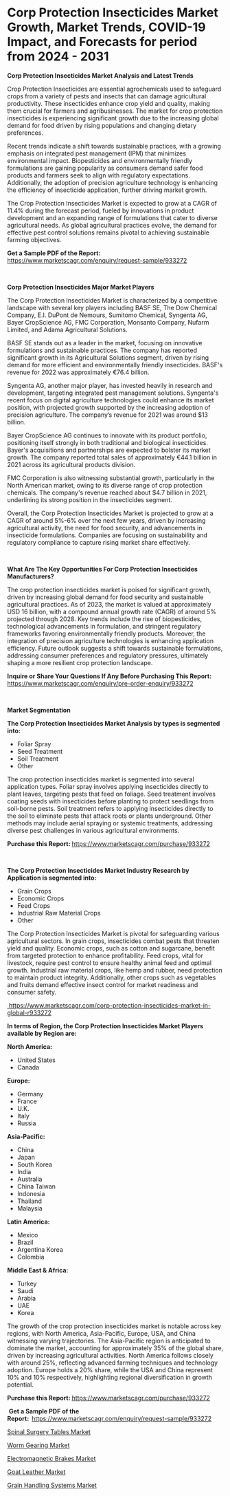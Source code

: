 <p><h1>Corp Protection Insecticides Market Growth, Market Trends, COVID-19 Impact, and Forecasts for period from 2024 - 2031</h1></p><p><strong>Corp Protection Insecticides Market Analysis and Latest Trends</strong></p>
<p><p>Crop Protection Insecticides are essential agrochemicals used to safeguard crops from a variety of pests and insects that can damage agricultural productivity. These insecticides enhance crop yield and quality, making them crucial for farmers and agribusinesses. The market for crop protection insecticides is experiencing significant growth due to the increasing global demand for food driven by rising populations and changing dietary preferences.</p><p>Recent trends indicate a shift towards sustainable practices, with a growing emphasis on integrated pest management (IPM) that minimizes environmental impact. Biopesticides and environmentally friendly formulations are gaining popularity as consumers demand safer food products and farmers seek to align with regulatory expectations. Additionally, the adoption of precision agriculture technology is enhancing the efficiency of insecticide application, further driving market growth. </p><p>The Crop Protection Insecticides Market is expected to grow at a CAGR of 11.4% during the forecast period, fueled by innovations in product development and an expanding range of formulations that cater to diverse agricultural needs. As global agricultural practices evolve, the demand for effective pest control solutions remains pivotal to achieving sustainable farming objectives.</p></p>
<p><strong>Get a Sample PDF of the Report:&nbsp;</strong> <a href="https://www.marketscagr.com/enquiry/request-sample/933272?utm_campaign=1789&utm_medium=2&utm_source=Github&utm_content=ia&utm_term=25122024&utm_id=corp-protection-insecticides">https://www.marketscagr.com/enquiry/request-sample/933272</a></p>
<p>&nbsp;</p>
<p><strong>Corp Protection Insecticides Major Market Players</strong></p>
<p><p>The Corp Protection Insecticides Market is characterized by a competitive landscape with several key players including BASF SE, The Dow Chemical Company, E.I. DuPont de Nemours, Sumitomo Chemical, Syngenta AG, Bayer CropScience AG, FMC Corporation, Monsanto Company, Nufarm Limited, and Adama Agricultural Solutions. </p><p>BASF SE stands out as a leader in the market, focusing on innovative formulations and sustainable practices. The company has reported significant growth in its Agricultural Solutions segment, driven by rising demand for more efficient and environmentally friendly insecticides. BASF's revenue for 2022 was approximately €76.4 billion.</p><p>Syngenta AG, another major player, has invested heavily in research and development, targeting integrated pest management solutions. Syngenta's recent focus on digital agriculture technologies could enhance its market position, with projected growth supported by the increasing adoption of precision agriculture. The company’s revenue for 2021 was around $13 billion.</p><p>Bayer CropScience AG continues to innovate with its product portfolio, positioning itself strongly in both traditional and biological insecticides. Bayer's acquisitions and partnerships are expected to bolster its market growth. The company reported total sales of approximately €44.1 billion in 2021 across its agricultural products division.</p><p>FMC Corporation is also witnessing substantial growth, particularly in the North American market, owing to its diverse range of crop protection chemicals. The company's revenue reached about $4.7 billion in 2021, underlining its strong position in the insecticides segment.</p><p>Overall, the Corp Protection Insecticides Market is projected to grow at a CAGR of around 5%-6% over the next few years, driven by increasing agricultural activity, the need for food security, and advancements in insecticide formulations. Companies are focusing on sustainability and regulatory compliance to capture rising market share effectively.</p></p>
<p>&nbsp;</p>
<p><strong>What Are The Key Opportunities For Corp Protection Insecticides Manufacturers?</strong></p>
<p><p>The crop protection insecticides market is poised for significant growth, driven by increasing global demand for food security and sustainable agricultural practices. As of 2023, the market is valued at approximately USD 16 billion, with a compound annual growth rate (CAGR) of around 5% projected through 2028. Key trends include the rise of biopesticides, technological advancements in formulation, and stringent regulatory frameworks favoring environmentally friendly products. Moreover, the integration of precision agriculture technologies is enhancing application efficiency. Future outlook suggests a shift towards sustainable formulations, addressing consumer preferences and regulatory pressures, ultimately shaping a more resilient crop protection landscape.</p></p>
<p><strong>Inquire or Share Your Questions If Any Before Purchasing This Report:</strong> <a href="https://www.marketscagr.com/enquiry/pre-order-enquiry/933272?utm_campaign=1789&utm_medium=2&utm_source=Github&utm_content=ia&utm_term=25122024&utm_id=corp-protection-insecticides">https://www.marketscagr.com/enquiry/pre-order-enquiry/933272</a></p>
<p>&nbsp;</p>
<p><strong>Market Segmentation</strong></p>
<p><strong>The Corp Protection Insecticides Market Analysis by types is segmented into:</strong></p>
<p><ul><li>Foliar Spray</li><li>Seed Treatment</li><li>Soil Treatment</li><li>Other</li></ul></p>
<p><p>The crop protection insecticides market is segmented into several application types. Foliar spray involves applying insecticides directly to plant leaves, targeting pests that feed on foliage. Seed treatment involves coating seeds with insecticides before planting to protect seedlings from soil-borne pests. Soil treatment refers to applying insecticides directly to the soil to eliminate pests that attack roots or plants underground. Other methods may include aerial spraying or systemic treatments, addressing diverse pest challenges in various agricultural environments.</p></p>
<p><strong>Purchase this Report:&nbsp;</strong><a href="https://www.marketscagr.com/purchase/933272?utm_campaign=1789&utm_medium=2&utm_source=Github&utm_content=ia&utm_term=25122024&utm_id=corp-protection-insecticides">https://www.marketscagr.com/purchase/933272</a></p>
<p>&nbsp;</p>
<p><strong>The Corp Protection Insecticides Market Industry Research by Application is segmented into:</strong></p>
<p><ul><li>Grain Crops</li><li>Economic Crops</li><li>Feed Crops</li><li>Industrial Raw Material Crops</li><li>Other</li></ul></p>
<p><p>The Corp Protection Insecticides Market is pivotal for safeguarding various agricultural sectors. In grain crops, insecticides combat pests that threaten yield and quality. Economic crops, such as cotton and sugarcane, benefit from targeted protection to enhance profitability. Feed crops, vital for livestock, require pest control to ensure healthy animal feed and optimal growth. Industrial raw material crops, like hemp and rubber, need protection to maintain product integrity. Additionally, other crops such as vegetables and fruits demand effective insect control for market readiness and consumer safety.</p></p>
<p><a href="https://www.marketscagr.com/corp-protection-insecticides-market-in-global-r933272?utm_campaign=1789&utm_medium=2&utm_source=Github&utm_content=ia&utm_term=25122024&utm_id=corp-protection-insecticides">&nbsp;https://www.marketscagr.com/corp-protection-insecticides-market-in-global-r933272</a></p>
<p><strong>In terms of Region, the Corp Protection Insecticides Market Players available by Region are:</strong></p>
<p>
    <p> <strong> North America: </strong>
        <ul>
            <li>United States</li>
            <li>Canada</li>
        </ul>
        </p> 
    <p> <strong> Europe: </strong>
        <ul>
            <li>Germany</li>
            <li>France</li>
            <li>U.K.</li>
            <li>Italy</li>
            <li>Russia</li>
        </ul>
        </p> 
    <p> <strong> Asia-Pacific: </strong>
        <ul>
            <li>China</li>
            <li>Japan</li>
            <li>South Korea</li>
            <li>India</li>
            <li>Australia</li>
            <li>China Taiwan</li>
            <li>Indonesia</li>
            <li>Thailand</li>
            <li>Malaysia</li>
        </ul>
        </p> 
    <p> <strong> Latin America: </strong>
        <ul>
            <li>Mexico</li>
            <li>Brazil</li>
            <li>Argentina Korea</li>
            <li>Colombia</li>
        </ul>
        </p> 
    <p> <strong> Middle East & Africa: </strong>
        <ul>
            <li>Turkey</li>
            <li>Saudi</li>
            <li>Arabia</li>
            <li>UAE</li>
            <li>Korea</li>
        </ul>
    </p>
    </p>
<p><p>The growth of the crop protection insecticides market is notable across key regions, with North America, Asia-Pacific, Europe, USA, and China witnessing varying trajectories. The Asia-Pacific region is anticipated to dominate the market, accounting for approximately 35% of the global share, driven by increasing agricultural activities. North America follows closely with around 25%, reflecting advanced farming techniques and technology adoption. Europe holds a 20% share, while the USA and China represent 10% and 10% respectively, highlighting regional diversification in growth potential.</p></p>
<p><strong>Purchase this Report: </strong><a href="https://www.marketscagr.com/purchase/933272?utm_campaign=1789&utm_medium=2&utm_source=Github&utm_content=ia&utm_term=25122024&utm_id=corp-protection-insecticides">https://www.marketscagr.com/purchase/933272</a></p>
<p>&nbsp;<strong>Get a Sample PDF of the Report:&nbsp;&nbsp;</strong><a href="https://www.marketscagr.com/enquiry/request-sample/933272?utm_campaign=1789&utm_medium=2&utm_source=Github&utm_content=ia&utm_term=25122024&utm_id=corp-protection-insecticides">https://www.marketscagr.com/enquiry/request-sample/933272</a></p>
<p><strong></strong></p>
<p><p><a href="https://www.linkedin.com/pulse/regional-development-deployment-revenue-growth-spinal-yv0xc?utm_campaign=1789&utm_medium=2&utm_source=Github&utm_content=ia&utm_term=25122024&utm_id=corp-protection-insecticides">Spinal Surgery Tables Market</a></p><p><a href="https://www.linkedin.com/pulse/in-depth-worm-gearing-market-analysis-trends-share-projected-3a5ff?utm_campaign=1789&utm_medium=2&utm_source=Github&utm_content=ia&utm_term=25122024&utm_id=corp-protection-insecticides">Worm Gearing Market</a></p><p><a href="https://www.linkedin.com/pulse/informative-market-research-report-electromagnetic-brakes-bhm0f?utm_campaign=1789&utm_medium=2&utm_source=Github&utm_content=ia&utm_term=25122024&utm_id=corp-protection-insecticides">Electromagnetic Brakes Market</a></p><p><a href="https://www.linkedin.com/pulse/detailed-goat-leather-market-trend-analysis-projected-71-zr9wc?utm_campaign=1789&utm_medium=2&utm_source=Github&utm_content=ia&utm_term=25122024&utm_id=corp-protection-insecticides">Goat Leather Market</a></p><p><a href="https://www.linkedin.com/pulse/global-grain-handling-systems-market-size-andtrends-affecting-ii6rf?utm_campaign=1789&utm_medium=2&utm_source=Github&utm_content=ia&utm_term=25122024&utm_id=corp-protection-insecticides">Grain Handling Systems Market</a></p></p>